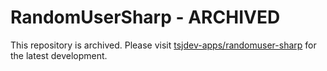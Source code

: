 # RandomUserSharp - ARCHIVED

This repository is archived. Please visit [tsjdev-apps/randomuser-sharp](https://github.com/tsjdev-apps/randomuser-sharp) for the latest development.
